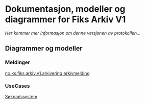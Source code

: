 # Dokumentasjon, modeller og diagrammer for Fiks Arkiv V1

*Her kommer mer informasjon om denne versjonen av protokollen...*

## Diagrammer og modeller

### Meldinger

[no.ks.fiks.arkiv.v1.arkivering.arkivmelding](Meldinger/no.ks.fiks.arkiv.v1.arkivering.arkivmelding/README.md)


### UseCases 
[Søknadssystem](UseCases/Søknadssystem/README.md)



